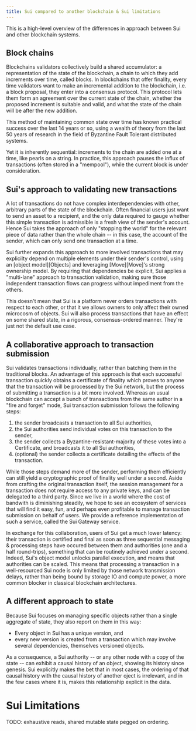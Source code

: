 ```yaml
---
title: Sui compared to another blockchain & Sui limitations
---
```


This is a high-level overview of the differences in approach between Sui and other blockchain systems.

## Block chains

Blockchains validators collectively build a shared accumulator: a representation of the state of the blockchain, a chain to which they add increments over time, called blocks. In blockchains that offer finality, every time validators want to make an incremental addition to the blockchain, i.e. a block proposal, they enter into a consensus protocol. This protocol lets them form an agreement over the current state of the chain, whether the proposed increment is suitable and valid, and what the state of the chain will be after the new addition. 

This method of maintaining common state over time has known practical success over the last 14 years or so, using a wealth of theory from the last 50 years of research in the field of Byzantine Fault Tolerant distributed systems. 

Yet it is inherently sequential: increments to the chain are added one at a time, like pearls on a string. In practice, this approach pauses the influx of transactions (often stored in a "mempool"), while the current block is under consideration.

## Sui's approach to validating new transactions

A lot of transactions do not have complex interdependencies with other, arbitrary parts of the state of the blockchain. Often financial users just want to send an asset to a recipient, and the only data required to gauge whether this simple transaction is admissible is a fresh view of the sender's account. Hence Sui takes the approach of only "stopping the world" for the relevant piece of data rather than the whole chain -- in this case, the account of the sender, which can only send one transaction at a time.

Sui further expands this approach to more involved transactions that may explicilty depend on multiple elements under their sender's control, using an [object model][Objects] and leveraging [Move][Move]'s strong ownership model. By requiring that dependencies be explicit, Sui applies a "multi-lane" approach to transaction validation, making sure those independent transaction flows can progress without impediment from the others.

This doesn't mean that Sui is a platform never orders transactions with respect to each other, or that it we allows owners to only affect their owned microcosm of objects. Sui will also process transactions that have an effect on some shared state, in a rigorous, consensus-ordered manner. They're just not the default use case.
## A collaborative approach to transaction submission

Sui validates transactions individually, rather than batching them in the traditional blocks. An advantage of this approach is that each successful transaction quickly obtains a certificate of finality which proves to anyone that the transaction will be processed by the Sui network, but the process of submitting a transaction is a bit more involved. Whereas an usual blockchain can accept a bunch of transactions from the same author in a "fire and forget" mode, Sui transaction submission follows the following steps:
1. the sender broadcasts a transaction to all Sui authorities,
2. the Sui authorities send individual votes on this transaction to the sender, 
3. the sender collects a Byzantine-resistant-majority of these votes into a Certificate, and broadcasts it to all Sui authorities,
4. (optional) the sender collects a certificate detailing the effects of the transaction.

While those steps demand more of the sender, performing them efficiently can still yield a cryptographic proof of finality well under a second. Aside from crafting the original transaction itself, the session management for a transaction does not require access to any private keys, and can be delegated to a third party. Since we live in a world where the cost of bandwith is diminishing steadily, we hope to see an ecosystem of services that will find it easy, fun, and perhaps even profitable to manage transaction submission on behalf of users. We provide a reference implementation of such a service, called the Sui Gateway service.

In exchange for this collaboration, users of Sui get a much lower latency: their transaction is certified and final as soon as three sequential messaging & processing steps have occured between them and authorities (one and a half round-trips), something that can be routinely achieved under a second. Indeed, Sui's object model unlocks parallel execution, and means that authorities can be scaled. This means that processing a transaction in a well-resourced Sui node is only limited by those network transmission delays, rather than being bound by storage IO and compute power, a more common blocker in classical blockchain architectures.

## A different approach to state

Because Sui focuses on managing specific objects rather than a single aggregate of state, they also report on them in this way:
- Every object in Sui has a unique version, and 
- every new version is created from a transaction which may involve several dependencies, themselves versioned objects. 

As a consequence, a Sui authority -- or any other node with a copy of the state -- can exhibit a causal history of an object, showing its history since genesis. Sui explicitly makes the bet that in most cases, the ordering of that causal history with the causal history of another oject is irrelevant, and in the few cases where it is, makes this relationship explicit in the data. 


# Sui Limitations

TODO: exhaustive reads, shared mutable state pegged on ordering.
